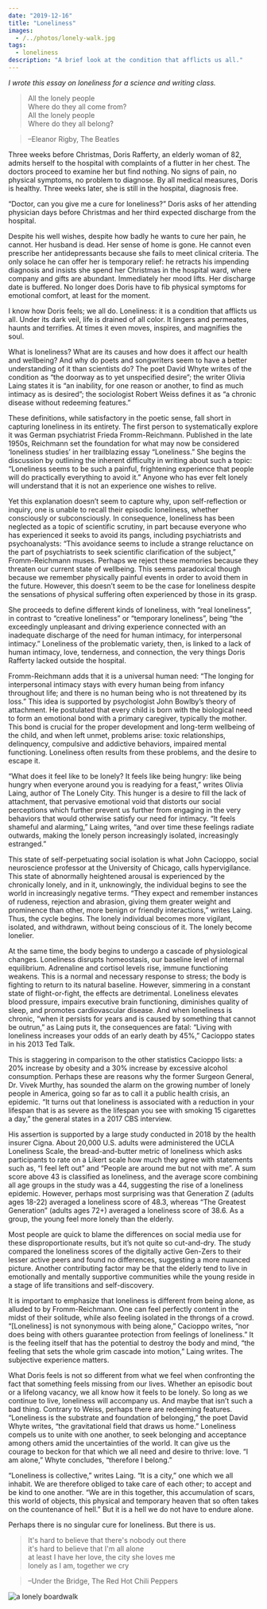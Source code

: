 ```yaml
---
date: "2019-12-16"
title: "Loneliness"
images:
  - /../photos/lonely-walk.jpg
tags:
  - loneliness
description: "A brief look at the condition that afflicts us all."
---
```


_I wrote this essay on loneliness for a science and writing class._

>All the lonely people<br>
>Where do they all come from?<br>
>All the lonely people<br>
>Where do they all belong?<br>

>–Eleanor Rigby, The Beatles<br>

Three weeks before Christmas, Doris Rafferty, an elderly woman of 82, admits herself to the hospital with complaints of a flutter in her chest. The doctors proceed to examine her but find nothing. No signs of pain, no physical symptoms, no problem to diagnose. By all medical measures, Doris is healthy. Three weeks later, she is still in the hospital, diagnosis free.

“Doctor, can you give me a cure for loneliness?” Doris asks of her attending physician days before Christmas and her third expected discharge from the hospital. 

Despite his well wishes, despite how badly he wants to cure her pain, he cannot. Her husband is dead. Her sense of home is gone. He cannot even prescribe her antidepressants because she fails to meet clinical criteria. The only solace he can offer her is temporary relief: he retracts his impending diagnosis and insists she spend her Christmas in the hospital ward, where company and gifts are abundant. Immediately her mood lifts. Her discharge date is buffered. No longer does Doris have to fib physical symptoms for emotional comfort, at least for the moment.

I know how Doris feels; we all do. Loneliness: it is a condition that afflicts us all. Under its dark veil, life is drained of all color. It lingers and permeates, haunts and terrifies. At times it even moves, inspires, and magnifies the soul.

What is loneliness? What are its causes and how does it affect our health and wellbeing? And why do poets and songwriters seem to have a better understanding of it than scientists do? The poet David Whyte writes of the condition as “the doorway as to yet unspecified desire”; the writer Olivia Laing states it is “an inability, for one reason or another, to find as much intimacy as is desired”; the sociologist Robert Weiss defines it as “a chronic disease without redeeming features.”

These definitions, while satisfactory in the poetic sense, fall short in capturing loneliness in its entirety. The first person to systematically explore it was German psychiatrist Frieda Fromm-Reichmann. Published in the late 1950s, Reichmann set the foundation for what may now be considered ‘loneliness studies’ in her trailblazing essay “Loneliness.” She begins the discussion by outlining the inherent difficulty in writing about such a topic: “Loneliness seems to be such a painful, frightening experience that people will do practically everything to avoid it.” Anyone who has ever felt lonely will understand that it is not an experience one wishes to relive. 

Yet this explanation doesn’t seem to capture why, upon self-reflection or inquiry, one is unable to recall their episodic loneliness, whether consciously or subconsciously. In consequence, loneliness has been neglected as a topic of scientific scrutiny, in part because everyone who has experienced it seeks to avoid its pangs, including psychiatrists and psychoanalysts: “This avoidance seems to include a strange reluctance on the part of psychiatrists to seek scientific clarification of the subject,” Fromm-Reichmann muses. Perhaps we reject these memories because they threaten our current state of wellbeing. This seems paradoxical though because we remember physically painful events in order to avoid them in the future. However, this doesn’t seem to be the case for loneliness despite the sensations of physical suffering often experienced by those in its grasp.

She proceeds to define different kinds of loneliness, with “real loneliness”, in contrast to “creative loneliness” or “temporary loneliness”, being “the exceedingly unpleasant and driving experience connected with an inadequate discharge of the need for human intimacy, for interpersonal intimacy.” Loneliness of the problematic variety, then, is linked to a lack of human intimacy, love, tenderness, and connection, the very things Doris Rafferty lacked outside the hospital. 

Fromm-Reichmann adds that it is a universal human need: “The longing for interpersonal intimacy stays with every human being from infancy throughout life; and there is no human being who is not threatened by its loss.” This idea is supported by psychologist John Bowlby’s theory of attachment. He postulated that every child is born with the biological need to form an emotional bond with a primary caregiver, typically the mother. This bond is crucial for the proper development and long-term wellbeing of the child, and when left unmet, problems arise: toxic relationships, delinquency, compulsive and addictive behaviors, impaired mental functioning. Loneliness often results from these problems, and the desire to escape it.

“What does it feel like to be lonely? It feels like being hungry: like being hungry when everyone around you is readying for a feast,” writes Olivia Laing, author of The Lonely City. This hunger is a desire to fill the lack of attachment, that pervasive emotional void that distorts our social perceptions which further prevent us further from engaging in the very behaviors that would otherwise satisfy our need for intimacy. “It feels shameful and alarming,” Laing writes, “and over time these feelings radiate outwards, making the lonely person increasingly isolated, increasingly estranged.”

This state of self-perpetuating social isolation is what John Cacioppo, social neuroscience professor at the University of Chicago, calls hypervigilance. This state of abnormally heightened arousal is experienced by the chronically lonely, and in it, unknowingly, the individual begins to see the world in increasingly negative terms. “They expect and remember instances of rudeness, rejection and abrasion, giving them greater weight and prominence than other, more benign or friendly interactions,” writes Laing. Thus, the cycle begins. The lonely individual becomes more vigilant, isolated, and withdrawn, without being conscious of it. The lonely become lonelier.

At the same time, the body begins to undergo a cascade of physiological changes. Loneliness disrupts homeostasis, our baseline level of internal equilibrium. Adrenaline and cortisol levels rise, immune functioning weakens. This is a normal and necessary response to stress; the body is fighting to return to its natural baseline. However, simmering in a constant state of flight-or-fight, the effects are detrimental. Loneliness elevates blood pressure, impairs executive brain functioning, diminishes quality of sleep, and promotes cardiovascular disease. And when loneliness is chronic, “when it persists for years and is caused by something that cannot be outrun,” as Laing puts it, the consequences are fatal: “Living with loneliness increases your odds of an early death by 45%,” Cacioppo states in his 2013 Ted Talk. 

This is staggering in comparison to the other statistics Cacioppo lists: a 20% increase by obesity and a 30% increase by excessive alcohol consumption. Perhaps these are reasons why the former Surgeon General, Dr. Vivek Murthy, has sounded the alarm on the growing number of lonely people in America, going so far as to call it a public health crisis, an epidemic. “It turns out that loneliness is associated with a reduction in your lifespan that is as severe as the lifespan you see with smoking 15 cigarettes a day,” the general states in a 2017 CBS interview.

His assertion is supported by a large study conducted in 2018 by the health insurer Cigna. About 20,000 U.S. adults were administered the UCLA Loneliness Scale, the bread-and-butter metric of loneliness which asks participants to rate on a Likert scale how much they agree with statements such as, “I feel left out” and “People are around me but not with me”. A sum score above 43 is classified as loneliness, and the average score combining all age groups in the study was a 44, suggesting the rise of a loneliness epidemic. However, perhaps most surprising was that Generation Z (adults ages 18-22) averaged a loneliness score of 48.3, whereas “The Greatest Generation” (adults ages 72+) averaged a loneliness score of 38.6. As a group, the young feel more lonely than the elderly.

Most people are quick to blame the differences on social media use for these disproportionate results, but it’s not quite so cut-and-dry. The study compared the loneliness scores of the digitally active Gen-Zers to their lesser active peers and found no differences, suggesting a more nuanced picture. Another contributing factor may be that the elderly tend to live in emotionally and mentally supportive communities while the young reside in a stage of life transitions and self-discovery.

It is important to emphasize that loneliness is different from being alone, as alluded to by Fromm-Reichmann. One can feel perfectly content in the midst of their solitude, while also feeling isolated in the throngs of a crowd. “[Loneliness] is not synonymous with being alone,” Cacioppo writes, “nor does being with others guarantee protection from feelings of loneliness.” It is the feeling itself that has the potential to destroy the body and mind, “the feeling that sets the whole grim cascade into motion,” Laing writes. The subjective experience matters.

What Doris feels is not so different from what we feel when confronting the fact that something feels missing from our lives. Whether an episodic bout or a lifelong vacancy, we all know how it feels to be lonely. So long as we continue to live, loneliness will accompany us. And maybe that isn’t such a bad thing. Contrary to Weiss, perhaps there are redeeming features. “Loneliness is the substrate and foundation of belonging,” the poet David Whyte writes, “the gravitational field that draws us home.” Loneliness compels us to unite with one another, to seek belonging and acceptance among others amid the uncertainties of the world. It can give us the courage to beckon for that which we all need and desire to thrive: love. “I am alone,” Whyte concludes, “therefore I belong.”

“Loneliness is collective,” writes Laing. “It is a city,” one which we all inhabit. We are therefore obliged to take care of each other; to accept and be kind to one another. “We are in this together, this accumulation of scars, this world of objects, this physical and temporary heaven that so often takes on the countenance of hell.” But it is a hell we do not have to endure alone.

Perhaps there is no singular cure for loneliness. But there is us.


>It's hard to believe that there's nobody out there<br>
>it's hard to believe that I'm all alone<br>
>at least I have her love, the city she loves me<br>
>lonely as I am, together we cry<br>

>–Under the Bridge, The Red Hot Chili Peppers

![a lonely boardwalk](/../photos/lonely-walk.jpeg)